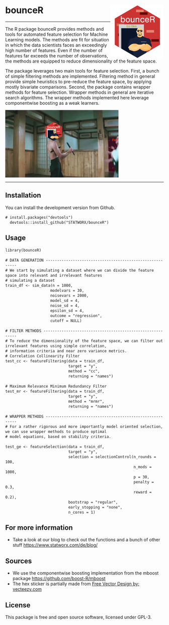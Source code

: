 # bounceR <img src="misc/figures/hex.png" width=170 align="right" />

***

The R package bounceR provides methods and tools for automated feature selection for Machine Learning models. The methods are fit for situation in which the data scientists faces an exceedingly high number of features. Even if the number of features far exceeds the number of observations, the methods are equipped to reduce dimensionality of the feature space.

The package leverages two main tools for feature selection. First, a bunch of simple filtering methods are implemented. Filtering method in general provide simple heuristics to pre-reduce the feature space, by applying mostly bivariate comparisons. Second, the package contains wrapper methods for feature selection. Wrapper methods in general are iterative search algorithms. The wrapper methods implemented here leverage componentwise boosting as a weak learners.


<img src="misc/figures/bounceR.gif" align="middle"/>


***

## Installation

You can install the development version from Github.

    # install.packages("devtools")
      devtools::install_github("STATWORX/bounceR")



## Usage

    library(bounceR)

    # DATA GENERATION ---------------------------------------------------------
    # We start by simulating a dataset where we can divide the feature space into relevant and irrelevant features
    # simulating a dataset
    train_df <- sim_data(n = 1000,
                        modelvars = 30,
                        noisevars = 2000,
                        model_sd = 4,
                        noise_sd = 4,
                        epsilon_sd = 4,
                        outcome = "regression",
                        cutoff = NULL)

    # FILTER METHODS ----------------------------------------------------------
    # To reduce the dimensionality of the feature space, we can filter out irrelevant features using simple correlation,
    # information criteria and near zero variance metrics.
    # Correlation Collinearity Filter
    test_cc <- featureFiltering(data = train_df,
                                target = "y",
                                method = "cc",
                                returning = "names")

    # Maximum Relevance Minimum Redundancy Filter
    test_mr <- featureFiltering(data = train_df,
                                target = "y",
                                method = "mrmr",
                                returning = "names")

    # WRAPPER METHODS ---------------------------------------------------------
    # For a rather rigorous and more importantly model oriented selection, we can use wrapper methods to produce optimal
    # model equations, based on stability criteria.
    
    test_ge <- featureSelection(data = train_df,
                                target = "y",
                                selection = selectionControl(n_rounds = 100,
                                                             n_mods = 1000,
                                                             p = 30,
                                                             penalty = 0.3,
                                                             reward = 0.2),
                                bootstrap = "regular",
                                early_stopping = "none",
                                n_cores = 1)


## For more information

- Take a look at our blog to check out the functions and a bunch of other stuff https://www.statworx.com/de/blog/

## Sources

- We use the componentwise boosting implementation from the mboost package https://github.com/boost-R/mboost
- The hex sticker is partially made from <a href="https://www.vecteezy.com">Free Vector Design by: vecteezy.com</a>

## License

This package is free and open source software, licensed under GPL-3.
